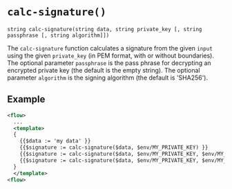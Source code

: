 # `calc-signature()`

```
string calc-signature(string data, string private_key [, string passphrase [, string algorithm]])
```

The `calc-signature` function calculates a signature from the given `input` using the given `private_key` (in PEM format, with or without boundaries).
The optional parameter `passphrase` is the pass phrase for decrypting an encrypted private key (the default is the empty string).
The optional parameter `algorithm` is the signing algorithm (the default is 'SHA256').

## Example

```xml
<flow>
  ...
  <template>
  {
    {{$data := 'my data' }}
    {{$signature := calc-signature($data, $env/MY_PRIVATE_KEY) }}
    {{$signature := calc-signature($data, $env/MY_PRIVATE_KEY, $env/MY_PASSPHRASE) }}
    {{$signature := calc-signature($data, $env/MY_PRIVATE_KEY, $env/MY_PASSPHRASE, 'SHA256') }}
  }
  </template>
<flow>
```
